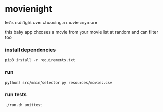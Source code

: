 # movienight
let's not fight over choosing a movie anymore

this baby app chooses a movie from your movie list at random and can filter too

### install dependencies
`pip3 install -r requirements.txt`

### run
`python3 src/main/selector.py resources/movies.csv`

### run tests
`./run.sh unittest`
